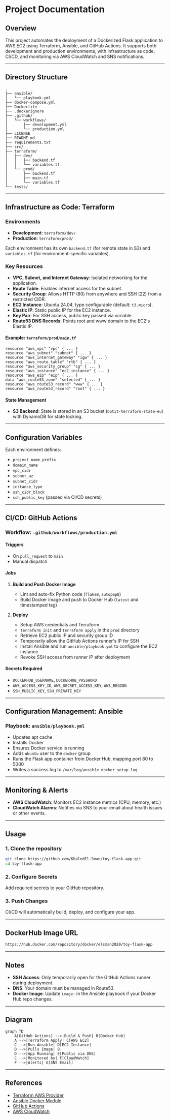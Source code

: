 # Project Documentation

## Overview

This project automates the deployment of a Dockerized Flask application to AWS EC2 using Terraform, Ansible, and GitHub Actions. It supports both development and production environments, with infrastructure as code, CI/CD, and monitoring via AWS CloudWatch and SNS notifications.

---

## Directory Structure

```
.
├── ansible/
│   └── playbook.yml
├── docker-compose.yml
├── Dockerfile
├── .dockerignore
├── .github/
│   └── workflows/
│       ├── development.yml
│       └── production.yml
├── LICENSE
├── README.md
├── requirements.txt
├── src/
├── terraform/
│   ├── dev/
│   │   ├── backend.tf
│   │   └── variables.tf
│   └── prod/
│       ├── backend.tf
│       ├── main.tf
│       └── variables.tf
└── tests/
```

---

## Infrastructure as Code: Terraform

### Environments

- **Development**: `terraform/dev/`
- **Production**: `terraform/prod/`

Each environment has its own `backend.tf` (for remote state in S3) and `variables.tf` (for environment-specific variables).

### Key Resources

- **VPC, Subnet, and Internet Gateway**: Isolated networking for the application.
- **Route Table**: Enables internet access for the subnet.
- **Security Group**: Allows HTTP (80) from anywhere and SSH (22) from a restricted CIDR.
- **EC2 Instance**: Ubuntu 24.04, type configurable (default: `t3.micro`).
- **Elastic IP**: Static public IP for the EC2 instance.
- **Key Pair**: For SSH access, public key passed via variable.
- **Route53 DNS Records**: Points root and www domain to the EC2's Elastic IP.

#### Example: `terraform/prod/main.tf`
```hcl
resource "aws_vpc" "vpc" { ... }
resource "aws_subnet" "subnet" { ... }
resource "aws_internet_gateway" "igw" { ... }
resource "aws_route_table" "rtb" { ... }
resource "aws_security_group" "sg" { ... }
resource "aws_instance" "ec2_instance" { ... }
resource "aws_eip" "eip" { ... }
data "aws_route53_zone" "selected" { ... }
resource "aws_route53_record" "www" { ... }
resource "aws_route53_record" "root" { ... }
```

#### State Management

- **S3 Backend**: State is stored in an S3 bucket (`botit-terraform-state-eu`) with DynamoDB for state locking.

---

## Configuration Variables

Each environment defines:

- `project_name_prefix`
- `domain_name`
- `vpc_cidr`
- `subnet_az`
- `subnet_cidr`
- `instance_type`
- `ssh_cidr_block`
- `ssh_public_key` (passed via CI/CD secrets)

---

## CI/CD: GitHub Actions

### Workflow: `.github/workflows/production.yml`

#### Triggers

- On `pull_request` to `main`
- Manual dispatch

#### Jobs

1. **Build and Push Docker Image**
   - Lint and auto-fix Python code (`flake8`, `autopep8`)
   - Build Docker image and push to Docker Hub (`latest` and timestamped tag)

2. **Deploy**
   - Setup AWS credentials and Terraform
   - `terraform init` and `terraform apply` in the `prod` directory
   - Retrieve EC2 public IP and security group ID
   - Temporarily allow the GitHub Actions runner's IP for SSH
   - Install Ansible and run `ansible/playbook.yml` to configure the EC2 instance
   - Revoke SSH access from runner IP after deployment

#### Secrets Required

- `DOCKERHUB_USERNAME`, `DOCKERHUB_PASSWORD`
- `AWS_ACCESS_KEY_ID`, `AWS_SECRET_ACCESS_KEY`, `AWS_REGION`
- `SSH_PUBLIC_KEY`, `SSH_PRIVATE_KEY`

---

## Configuration Management: Ansible

### Playbook: `ansible/playbook.yml`

- Updates apt cache
- Installs Docker
- Ensures Docker service is running
- Adds `ubuntu` user to the `docker` group
- Runs the Flask app container from Docker Hub, mapping port 80 to 5000
- Writes a success log to `/var/log/ansible_docker_setup.log`

---

## Monitoring & Alerts

- **AWS CloudWatch**: Monitors EC2 instance metrics (CPU, memory, etc.)
- **CloudWatch Alarms**: Notifies via SNS to your email about health issues or other events.

---

## Usage

### 1. Clone the repository

```bash
git clone https://github.com/KhaledEl-Sman/toy-flask-app.git
cd toy-flask-app
```

### 2. Configure Secrets

Add required secrets to your GitHub repository.

### 3. Push Changes

CI/CD will automatically build, deploy, and configure your app.

---

## DockerHub Image URL

```bash
https://hub.docker.com/repository/docker/elsman2020/toy-flask-app
```

---
## Notes

- **SSH Access**: Only temporarily open for the GitHub Actions runner during deployment.
- **DNS**: Your domain must be managed in Route53.
- **Docker Image**: Update `image:` in the Ansible playbook if your Docker Hub repo changes.

---

## Diagram

```mermaid
graph TD
    A[GitHub Actions] -->|Build & Push| B(Docker Hub)
    A -->|Terraform Apply| C[AWS EC2]
    C -->|Run Ansible| D[EC2 Instance]
    D -->|Pulls Image| B
    D -->|App Running| E[Public via DNS]
    C -->|Monitored by| F[CloudWatch]
    F -->|Alerts| G[SNS Email]
```

---

## References

- [Terraform AWS Provider](https://registry.terraform.io/providers/hashicorp/aws/latest/docs)
- [Ansible Docker Module](https://docs.ansible.com/ansible/latest/collections/community/docker/docker_container_module.html)
- [GitHub Actions](https://docs.github.com/en/actions)
- [AWS CloudWatch](https://docs.aws.amazon.com/cloudwatch/)
